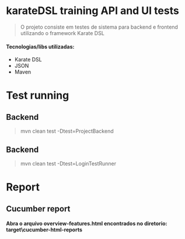 # karateDSL training API and UI tests
>O projeto consiste em testes de sistema para backend e frontend utilizando o framework Karate DSL</p>

#### Tecnologias/libs utilizadas:
* Karate DSL
* JSON
* Maven 

# Test running
## Backend
> mvn clean test -Dtest=ProjectBackend

## Backend
> mvn clean test -Dtest=LoginTestRunner

# Report
## Cucumber report
#### Abra o arquivo overview-features.html encontrados no diretorio: target\cucumber-html-reports
